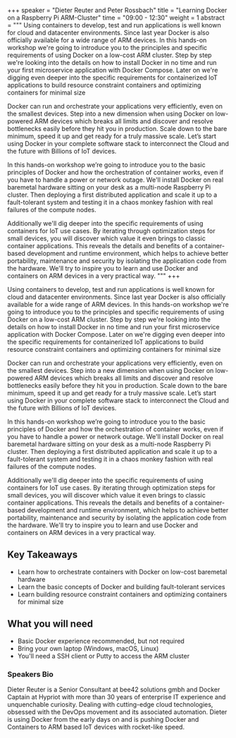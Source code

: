 +++
speaker = "Dieter Reuter and Peter Rossbach"
title = "Learning Docker on a Raspberry Pi ARM-Cluster"
time = "09:00 - 12:30"
weight = 1
abstract = """
Using containers to develop, test and run applications is well known for cloud and datacenter environments. Since last year Docker is also officially available for a wide range of ARM devices. In this hands-on workshop we're going to introduce you to the principles and specific requirements of using Docker on a low-cost ARM cluster. Step by step we're looking into the details on how to install Docker in no time and run your first microservice application with Docker Compose. Later on we're digging even deeper into the specific requirements for containerized IoT applications to build resource constraint containers and optimizing containers for minimal size

Docker can run and orchestrate your applications very efficiently, even on the smallest devices. Step into a new dimension when using Docker on low-powered ARM devices which breaks all limits and discover and resolve bottlenecks easily before they hit you in production. Scale down to the bare minimum, speed it up and get ready for a truly massive scale. Let’s start using Docker in your complete software stack to interconnect the Cloud and the future with Billions of IoT devices.

In this hands-on workshop we’re going to introduce you to the basic principles of Docker and how the orchestration of container works, even if you have to handle a power or network outage. We'll install Docker on real baremetal hardware sitting on your desk as a multi-node Raspberry Pi cluster. Then deploying a first distributed application and scale it up to a fault-tolerant system and testing it in a chaos monkey fashion with real failures of the compute nodes.

Additionally we'll dig deeper into the specific requirements of using containers for IoT use cases. By iterating through optimization steps for small devices, you will discover which value it even brings to classic container applications. This reveals the details and benefits of a container-based development and runtime environment, which helps to achieve better portability, maintenance and security by isolating the application code from the hardware. We'll try to inspire you to learn and use Docker and containers on ARM devices in a very practical way.
"""
+++

Using containers to develop, test and run applications is well known for cloud and datacenter environments. Since last year Docker is also officially available for a wide range of ARM devices. In this hands-on workshop we're going to introduce you to the principles and specific requirements of using Docker on a low-cost ARM cluster. Step by step we're looking into the details on how to install Docker in no time and run your first microservice application with Docker Compose. Later on we're digging even deeper into the specific requirements for containerized IoT applications to build resource constraint containers and optimizing containers for minimal size

Docker can run and orchestrate your applications very efficiently, even on the smallest devices. Step into a new dimension when using Docker on low-powered ARM devices which breaks all limits and discover and resolve bottlenecks easily before they hit you in production. Scale down to the bare minimum, speed it up and get ready for a truly massive scale. Let’s start using Docker in your complete software stack to interconnect the Cloud and the future with Billions of IoT devices.

In this hands-on workshop we’re going to introduce you to the basic principles of Docker and how the orchestration of container works, even if you have to handle a power or network outage. We'll install Docker on real baremetal hardware sitting on your desk as a multi-node Raspberry Pi cluster. Then deploying a first distributed application and scale it up to a fault-tolerant system and testing it in a chaos monkey fashion with real failures of the compute nodes.

Additionally we'll dig deeper into the specific requirements of using containers for IoT use cases. By iterating through optimization steps for small devices, you will discover which value it even brings to classic container applications. This reveals the details and benefits of a container-based development and runtime environment, which helps to achieve better portability, maintenance and security by isolating the application code from the hardware. We'll try to inspire you to learn and use Docker and containers on ARM devices in a very practical way.


## Key Takeaways

  * Learn how to orchestrate containers with Docker on low-cost baremetal hardware
  * Learn the basic concepts of Docker and building fault-tolerant services
  * Learn building resource constraint containers and optimizing containers for minimal size

## What you will need

  * Basic Docker experience recommended, but not required
  * Bring your own laptop (Windows, macOS, Linux)
  * You'll need a SSH client or Putty to access the ARM cluster


### Speakers Bio
Dieter Reuter is a Senior Consultant at bee42 solutions gmbh and Docker Captain at Hypriot with more than 30 years of enterprise IT experience and unquenchable curiosity. 
Dealing with cutting-edge cloud technologies, obsessed with the DevOps movement and its associated automation. Dieter is using Docker from the early days on and is pushing Docker and Containers to ARM based IoT devices with rocket-like speed.
